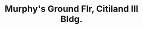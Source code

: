 ---
addr: ' Ground Flr, Citiland III Bldg.'
city: Makati City
country: Philippines
description: Ground Flr, Citiland III Bldg. (at V. A. Rufino St. & Esteban St.) 1229
  Makati City Makati City
id: 4bbbfea5ed7776b032413f51
lat: 14.556502490380232
lng: 121.01744055747986
title: Murphy's Ground Flr, Citiland III Bldg.
venue: Murphy's
---